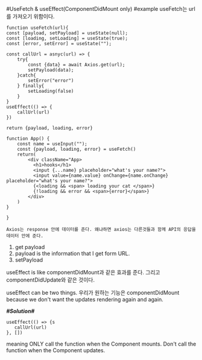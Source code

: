 #UseFetch & useEffect(ComponentDidMount only) #example
useFetch는 url를 가져오기 위함이다.

```
function useFetch(url){
const [payload, setPayload] = useState(null);
const [loading, setLoading] = useState(true);
const [error, setError] = useState("");

const callUrl = asnyc(url) => {
    try{
        const {data} = await Axios.get(url);
        setPayload(data);
    }catch{
        setError("error")
    } finally{
        setLoading(false)
    }
}
useEffect(() => {
    callUrl(url)
})

return {payload, loading, error}

function App() {
    const name = useInput("");
    const {payload, loading, error} = useFetch()
    return(
        <div className="App>
          <h1>hooks</h1>
          <input {...name} placeholder="what's your name?">
          <input value={name.value} onChange={name.onChange} placeholder="what's your name?">
          {<loading && <span> loading your cat </span>}
          {!loading && error && <span>{error}</span>}
        </div>
    )
}

}

Axios는 response 안에 데이터를 준다. 왜냐하면 axios는 다른것들과 함께 API의 응답을 데이터 안에 준다.
```

1. get payload
2. payload is the information that I get form URL.
3. setPayload

useEffect is like componentDidMount과 같은 효과를 준다.
그리고 componentDidUpdate와 같은 것이다.

useEffect can be two things.
우리가 원하는 기능은 componentDidMount because we don't want the updates rendering again and again.

**_#Solution#_**

```
useEffect(() => {s
   callUrl(url)
}, [])
```

meaning ONLY call the function when the Component mounts.
Don't call the function when the Component updates.
